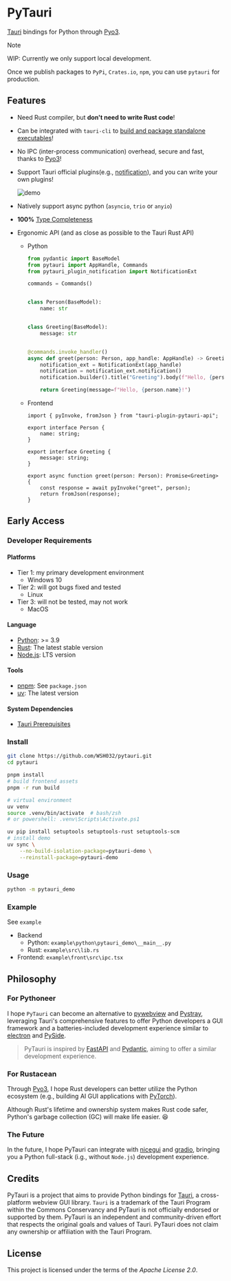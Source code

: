 # PyTauri

[Tauri] bindings for Python through [Pyo3].

[Tauri]: https://github.com/tauri-apps/tauri
[Pyo3]: https://github.com/PyO3/pyo3

> [!NOTE]
>
> WIP: Currently we only support local development.
>
> Once we publish packages to `PyPi`, `Crates.io`, `npm`, you can use `pytauri` for production.

## Features

[notification]: https://docs.rs/tauri-plugin-notification/latest/tauri_plugin_notification/

- Need Rust compiler, but **don't need to write Rust code**!
<!-- TODO, FIXME, XXX: point the links to the documentation instead of the files -->
- Can be integrated with `tauri-cli` to [build and package standalone executables](./docs/Usage/standalone.md)!
- No IPC (inter-process communication) overhead, secure and fast, thanks to [Pyo3]!
- Support Tauri official plugins(e.g., [notification]), and you can write your own plugins!

    ![demo](https://github.com/user-attachments/assets/14ad5b51-b333-4d80-b04b-af72c4179571)

- Natively support async python (`asyncio`, `trio` or `anyio`)
- **100%** [Type Completeness](https://microsoft.github.io/pyright/#/typed-libraries?id=type-completeness)
- Ergonomic API (and as close as possible to the Tauri Rust API)

    - Python

        ```python
        from pydantic import BaseModel
        from pytauri import AppHandle, Commands
        from pytauri_plugin_notification import NotificationExt

        commands = Commands()


        class Person(BaseModel):
            name: str


        class Greeting(BaseModel):
            message: str


        @commands.invoke_handler()
        async def greet(person: Person, app_handle: AppHandle) -> Greeting:
            notification_ext = NotificationExt(app_handle)
            notification = notification_ext.notification()
            notification.builder().title("Greeting").body(f"Hello, {person.name}!").show()

            return Greeting(message=f"Hello, {person.name}!")
        ```

    - Frontend

        ```tsx
        import { pyInvoke, fromJson } from "tauri-plugin-pytauri-api";

        export interface Person {
            name: string;
        }

        export interface Greeting {
            message: string;
        }

        export async function greet(person: Person): Promise<Greeting> {
            const response = await pyInvoke("greet", person);
            return fromJson(response);
        }
        ```

## Early Access

### Developer Requirements

#### Platforms

- Tier 1: my primary development environment
    - Windows 10
- Tier 2: will got bugs fixed and tested
    - Linux
- Tier 3: will not be tested, may not work
    - MacOS

#### Language

- [Python]: >= 3.9
- [Rust]: The latest stable version
- [Node.js]: LTS version

[Rust]: https://www.rust-lang.org/tools/install
[Python]: https://www.python.org/downloads/
[Node.js]: https://nodejs.org/en/download/package-manager

#### Tools

- [pnpm]: See `package.json`
- [uv]: The latest version

[pnpm]: https://pnpm.io/installation
[uv]: https://docs.astral.sh/uv/getting-started/installation/

#### System Dependencies

- [Tauri Prerequisites](https://tauri.app/start/prerequisites/#system-dependencies)

### Install

```bash
git clone https://github.com/WSH032/pytauri.git
cd pytauri

pnpm install
# build frontend assets
pnpm -r run build

# virtual environment
uv venv
source .venv/bin/activate  # bash/zsh
# or powershell: .venv\Scripts\Activate.ps1

uv pip install setuptools setuptools-rust setuptools-scm
# install demo
uv sync \
    --no-build-isolation-package=pytauri-demo \
    --reinstall-package=pytauri-demo
```

### Usage

```bash
python -m pytauri_demo
```

### Example

See `example`

- Backend
    - Python: `example\python\pytauri_demo\__main__.py`
    - Rust: `example\src\lib.rs`
- Frontend: `example\front\src\ipc.tsx`

## Philosophy

### For Pythoneer

I hope `PyTauri` can become an alternative to [pywebview] and [Pystray], leveraging Tauri's comprehensive features to offer Python developers a GUI framework and a batteries-included development experience similar to [electron] and [PySide].

> PyTauri is inspired by [FastAPI] and [Pydantic], aiming to offer a similar development experience.

### For Rustacean

Through [Pyo3], I hope Rust developers can better utilize the Python ecosystem (e.g., building AI GUI applications with [PyTorch]).

Although Rust's lifetime and ownership system makes Rust code safer, Python's garbage collection (GC) will make life easier. 😆

### The Future

In the future, I hope PyTauri can integrate with [nicegui] and [gradio], bringing you a Python full-stack (i.g., without `Node.js`) development experience.

[pywebview]: https://github.com/r0x0r/pywebview
[Pystray]: https://github.com/moses-palmer/pystray
[electron]: https://github.com/electron/electron
[PySide]: https://wiki.qt.io/Qt_for_Python
[FastAPI]: https://github.com/fastapi/fastapi
[Pydantic]: https://github.com/pydantic/pydantic
[PyTorch]: https://github.com/pytorch/pytorch
[nicegui]: https://github.com/zauberzeug/nicegui
[gradio]: https://github.com/gradio-app/gradio

## Credits

PyTauri is a project that aims to provide Python bindings for [Tauri], a cross-platform webview GUI library. `Tauri` is a trademark of the Tauri Program within the Commons Conservancy and PyTauri is not officially endorsed or supported by them. PyTauri is an independent and community-driven effort that respects the original goals and values of Tauri. PyTauri does not claim any ownership or affiliation with the Tauri Program.

## License

This project is licensed under the terms of the *Apache License 2.0*.
